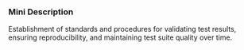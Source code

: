 ### Mini Description

Establishment of standards and procedures for validating test results, ensuring reproducibility, and maintaining test suite quality over time.
